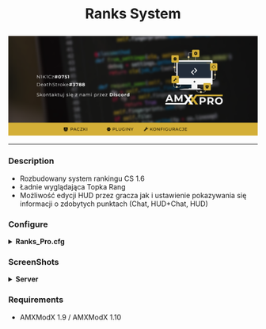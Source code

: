 <div align="center">
<h1><p></p>Ranks System<p></p></h1>
<img src="https://github.com/AmxxPro-pl/.github/blob/main/Banner-new.png"></img>
</div>

---

### Description
- Rozbudowany system rankingu CS 1.6
- Ładnie wyglądająca Topka Rang
- Możliwość edycji HUD przez gracza jak i ustawienie pokazywania się informacji o zdobytych punktach (Chat, HUD+Chat, HUD)

### Configure
<details>
  <summary><b>Ranks_Pro.cfg</b></summary>

```
//===================== » Ranks System - Configuration « =====================
//                     Aut(h)or pluginu: N1K1Cz
//                     Strona: © AmxxPro.pl

//Glowny prefix pluginu ( Ranks Pro - Domyślnie )
amxxpro_rank_prefix "Ranks Pro"

//Nazwa Forum ( AmxxPro.pl - Domyślnie )
amxxpro_rank_forum "AmxxPro.pl"

//Flaga VIP ( t - Domyślnie )
amxxpro_rank_vipflag "t"

//Punkty za zwyklego fraga
amxxpro_rank_kill "10"

//Punkty za zwyklego fraga (VIP)
amxxpro_rank_kill_vip "20"

//Punkty za fraga z HS
amxxpro_rank_hs "20"

//Punkty za fraga z HS (VIP)
amxxpro_rank_hs_vip "60"

//Punkty za plant paki
amxxpro_rank_plant "30"

//Punkty za plant paki (VIP)
amxxpro_rank_plant_vip "60"

//Punkty za defuse paki
amxxpro_rank_defuse "30"

//Punkty za defuse paki (VIP)
amxxpro_rank_defuse_vip "60"

//Punkty za uratowanie host
amxxpro_rank_resc_host "10"

//Punkty za uratowanie host (VIP)
amxxpro_rank_resc_host_vip "20"

//Punkty za zabicie hosta (zabierane)
amxxpro_rank_kill_host "10"

//Punkty za zabicie hosta (zabierane) (VIP)
amxxpro_rank_kill_host_vip "10"

//Co ile dni ma czyscic zapis z graczy ktorzy juz nie graja?
amxxpro_rank_vault "30"

//===================== » Ranks System - Configuration « =====================
```
</details>

### ScreenShots

<details>
  <summary><b>Server</b></summary>
  - HUD
  
   <img src="https://github.com/AmxxPro-pl/Ranks-System/blob/main/img/HUD.png"></img>
  - Main Menu
  
  <img src="https://github.com/AmxxPro-pl/Ranks-System/blob/main/img/menu_main.png"></img>
  
  - Menu HUD
  
  <img src="https://github.com/AmxxPro-pl/Ranks-System/blob/main/img/menu_hud1.png"></img> 
  
  <img src="https://github.com/AmxxPro-pl/Ranks-System/blob/main/img/menu_hud2.png"></img>
  - Menu Admin
  
  <img src="https://github.com/AmxxPro-pl/Ranks-System/blob/main/img/menu_admin.png"></img>
  - Spisy Punktow i Rang
  
  <img src="https://github.com/AmxxPro-pl/Ranks-System/blob/main/img/spis_punktow.png"></img>
  
  <img src="https://github.com/AmxxPro-pl/Ranks-System/blob/main/img/spis_rang.png"></img>
  - Topka
  
  <img src="https://github.com/AmxxPro-pl/Ranks-System/blob/main/img/rangi_top15.png"></img>
</details>

### Requirements 
- AMXModX 1.9 / AMXModX 1.10
